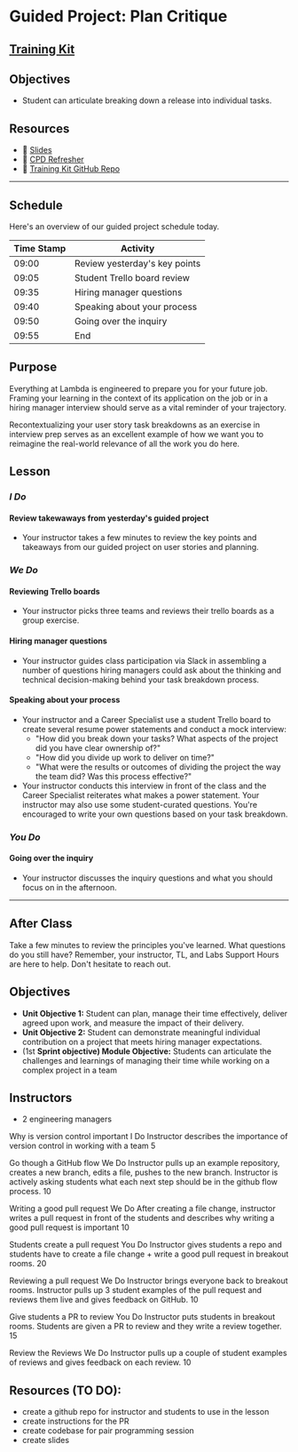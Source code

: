 # Guided Project: Plan Critique

## [Training Kit](www.example.com)

## Objectives

* Student can articulate breaking down a release into individual tasks.

## Resources

* 🐙 [Slides](https://docs.google.com/presentation/d/1hl8_bNuORY6nQQB3jCZcZI25q0sfrZ5KZEqO6lE4eSk/edit?usp=sharing)
* 🐙 [CPD Refresher](https://docs.google.com/presentation/d/1vGwv6vrWUqUnuHCFXyaOUq2E17nzB2vFl0qgfKI3UeU/edit#slide=id.g8dd56701a2_0_158)
* 🐙 [Training Kit GitHub Repo](www.example.com)

----

## Schedule

Here's an overview of our guided project schedule today.

| Time Stamp | Activity                        |
| ---------- | ------------------------------- |
| 09:00      | Review yesterday's key points   |
| 09:05      | Student Trello board review     |
| 09:35      | Hiring manager questions        |
| 09:40      | Speaking about your process     |
| 09:50      | Going over the inquiry          |
| 09:55      | End                             |

## Purpose

Everything at Lambda is engineered to prepare you for your future job. Framing your learning in the context of its application on the job or in a hiring manager interview should serve as a vital reminder of your trajectory.

Recontextualizing your user story task breakdowns as an exercise in interview prep serves as an excellent example of how we want you to reimagine the real-world relevance of all the work you do here.

## Lesson

### *I Do*

#### Review takewaways from yesterday's guided project

* Your instructor takes a few minutes to review the key points and takeaways from our guided project on user stories and planning.

### *We Do*

#### Reviewing Trello boards

* Your instructor picks three teams and reviews their trello boards as a group exercise.

#### Hiring manager questions

* Your instructor guides class participation via Slack in assembling a number of questions hiring managers could ask about the thinking and technical decision-making behind your task breakdown process.

#### Speaking about your process

* Your instructor and a Career Specialist use a student Trello board to create several resume power statements and conduct a mock interview:
  * "How did you break down your tasks? What aspects of the project did you have clear ownership of?"
  * "How did you divide up work to deliver on time?"
  * "What were the results or outcomes of dividing the project the way the team did? Was this process effective?"
* Your instructor conducts this interview in front of the class and the Career Specialist reiterates what makes a power statement. Your instructor may also use some student-curated questions. You're encouraged to write your own questions based on your task breakdown.

### *You Do*

#### Going over the inquiry

* Your instructor discusses the inquiry questions and what you should focus on in the afternoon.

----

## After Class

Take a few minutes to review the principles you've learned. What questions do you still have? Remember, your instructor, TL, and Labs Support Hours are here to help. Don't hesitate to reach out.




## Objectives

- **Unit Objective 1:** Student can plan, manage their time effectively, deliver agreed upon work, and measure the impact of their delivery.
- **Unit Objective 2:** Student can demonstrate meaningful individual contribution on a project that meets hiring manager expectations.
- (1st **Sprint objective) Module Objective:** Students can articulate the challenges and learnings of managing their time while working on a complex project in a team

## Instructors

- 2 engineering managers

Why is version control important	I Do	Instructor describes the importance of version control in working with a team	5

Go though a GitHub flow	We Do	Instructor pulls up an example repository, creates a new branch, edits a file, pushes to the new branch. Instructor is actively asking students what each next step should be in the github flow process.	10

Writing a good pull request	We Do	After creating a file change, instructor writes a pull request in front of the students and describes why writing a good pull request is important	10

Students create a pull request	You Do	Instructor gives students a repo and students have to create a file change + write a good pull request in breakout rooms. 	20

Reviewing a pull request	We Do	Instructor brings everyone back to breakout rooms. Instructor pulls up 3 student examples of the pull request and reviews them live and gives feedback on GitHub.	10

Give students a PR to review	You Do	Instructor puts students in breakout rooms. Students are given a PR to review and they write a review together.	15

Review the Reviews	We Do	Instructor pulls up a couple of student examples of reviews and gives feedback on each review.	10

## Resources (TO DO):

- create a github repo for instructor and students to use in the lesson
- create instructions for the PR
- create codebase for pair programming session
- create slides